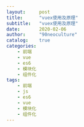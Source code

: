 ```yaml
---
layout:     post
title:      "vuex使用及原理"
subtitle:   "vuex使用及原理"
date:       2020-02-06
author:     "90neoculture"
catalog:    true
categories: 
    - 前端
    - vue
    - es6
    - 模块化
    - 组件化
tags:
    - 前端
    - js
    - es6
    - vue
    - 模块化
    - 组件化
---
```


